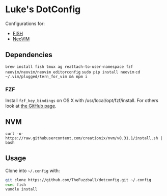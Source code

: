 # Luke's DotConfig

Configurations for:

- [FISH](https://fishshell.com)
- [NeoVIM](https://neovim.io)

## Dependencies

`brew install fish tmux ag reattach-to-user-namespace fzf neovim/neovim/neovim editorconfig`
`sudo pip install neovim`
`cd ~/.vim/plugged/tern_for_vim && npm i`

### FZF

Install `fzf_key_bindings` on OS X with /usr/local/opt/fzf/install. For others look at [the GitHub page](https://github.com/junegunn/fzf#installation).

## NVM

`curl -o- https://raw.githubusercontent.com/creationix/nvm/v0.31.1/install.sh | bash`

## Usage

Clone into `~/.config` with:

```bash
git clone https://github.com/TheFuzzball/dotconfig.git ~/.config
exec fish
vundle install
```
